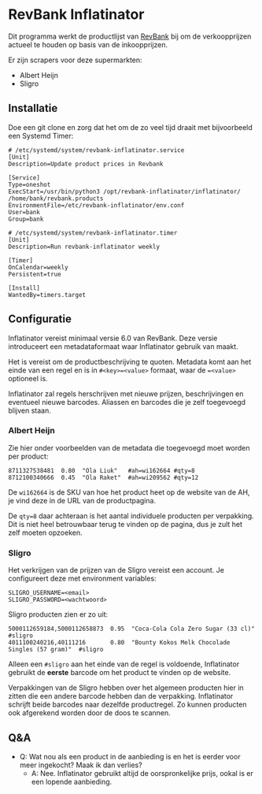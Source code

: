 RevBank Inflatinator
====================

Dit programma werkt de productlijst van [RevBank](https://github.com/revspace/revbank/) bij om de
verkoopprijzen actueel te houden op basis van de inkoopprijzen.

Er zijn scrapers voor deze supermarkten:

* Albert Heijn
* Sligro


## Installatie
Doe een git clone en zorg dat het om de zo veel tijd draait met bijvoorbeeld een Systemd Timer:
```
# /etc/systemd/system/revbank-inflatinator.service
[Unit]
Description=Update product prices in Revbank

[Service]
Type=oneshot
ExecStart=/usr/bin/python3 /opt/revbank-inflatinator/inflatinator/ /home/bank/revbank.products
EnvironmentFile=/etc/revbank-inflatinator/env.conf
User=bank
Group=bank
```

```
# /etc/systemd/system/revbank-inflatinator.timer
[Unit]
Description=Run revbank-inflatinator weekly

[Timer]
OnCalendar=weekly
Persistent=true

[Install]
WantedBy=timers.target
```

## Configuratie
Inflatinator vereist minimaal versie 6.0 van RevBank. Deze versie introduceert een metadataformaat
waar Inflatinator gebruik van maakt.

Het is vereist om de productbeschrijving te quoten. Metadata komt aan het einde van een regel en is
in `#<key>=<value>` formaat, waar de `=<value>` optioneel is.

Inflatinator zal regels herschrijven met nieuwe prijzen, beschrijvingen en eventueel nieuwe
barcodes. Aliassen en barcodes die je zelf toegevoegd blijven staan.

### Albert Heijn
Zie hier onder voorbeelden van de metadata die toegevoegd moet worden per product:

```
8711327538481  0.80  "Ola Liuk"   #ah=wi162664 #qty=8
8712100340666  0.45  "Ola Raket"  #ah=wi209562 #qty=12
```

De `wi162664` is de SKU van hoe het product heet op de website van de AH, je vind deze in de URL
van de productpagina.

De `qty=8` daar achteraan is het aantal individuele producten per verpakking. Dit is niet heel
betrouwbaar terug te vinden op de pagina, dus je zult het zelf moeten opzoeken.


### Sligro
Het verkrijgen van de prijzen van de Sligro vereist een account. Je configureert deze met
environment variables:
```
SLIGRO_USERNAME=<email>
SLIGRO_PASSWORD=<wachtwoord>
```

Sligro producten zien er zo uit:
```
5000112659184,5000112658873  0.95  "Coca-Cola Cola Zero Sugar (33 cl)"              #sligro
4011100240216,40111216       0.80  "Bounty Kokos Melk Chocolade Singles (57 gram)"  #sligro
```

Alleen een `#sligro` aan het einde van de regel is voldoende, Inflatinator gebruikt de **eerste**
barcode om het product te vinden op de website.

Verpakkingen van de Sligro hebben over het algemeen producten hier in zitten die een andere 
barcode hebben dan de verpakking. Inflatinator schrijft beide barcodes naar dezelfde productregel.
Zo kunnen producten ook afgerekend worden door de doos te scannen.


## Q&A

* Q: Wat nou als een product in de aanbieding is en het is eerder voor meer ingekocht? Maak ik dan
verlies?
  * A: Nee. Inflatinator gebruikt altijd de oorspronkelijke prijs, ookal is er een lopende aanbieding.
